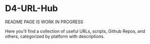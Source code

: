 # D4-URL-Hub

README PAGE IS WORK IN PROGRESS

Here you'll find a collection of useful URLs, scripts, Github Repos, and others, categorized by platform with descriptions.
